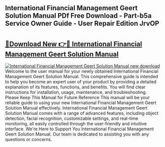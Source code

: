 ## International Financial Management Geert Solution Manual PDf Free Download - Part-b5a Service Owner Guide - User Repair Edition JrvOP

# <h2><a href="http://bc77815.oget.top/?id=International+Financial+Management+Geert+Solution+Manual">🔗Download New 👉🔴 International Financial Management Geert Solution Manual</a></h2>

[![International Financial Management Geert Solution Manual new download](https://i.imgur.com/5g1atiW.png)](http://bc77815.oget.top/?id=International+Financial+Management+Geert+Solution+Manual)
Welcome to the user manual for your newly obtained International Financial Management Geert Solution Manual. This comprehensive guide is intended to help you become an expert user of your product by providing a detailed explanation of its features, functions, and benefits. You will find clear instructions for installation, usage, maintenance, and troubleshooting. Please Keep This Manual for Future Reference This manual will be your reliable guide to using your new International Financial Management Geert Solution Manual effectively. International Financial Management Geert Solution Manual comes with a range of advanced features, including object detection, facial recognition, customizable settings, and real-time monitoring, all easily controlled through the user-friendly and intuitive interface. We're Here to Support You International Financial Management Geert Solution Manual. Our team is dedicated to assisting you with any questions or concerns.
